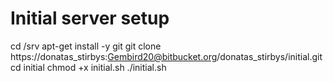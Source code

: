 # Initial server setup

cd /srv
apt-get install -y git
git clone https://donatas_stirbys:Gembird20@bitbucket.org/donatas_stirbys/initial.git
cd initial
chmod +x initial.sh
./initial.sh

